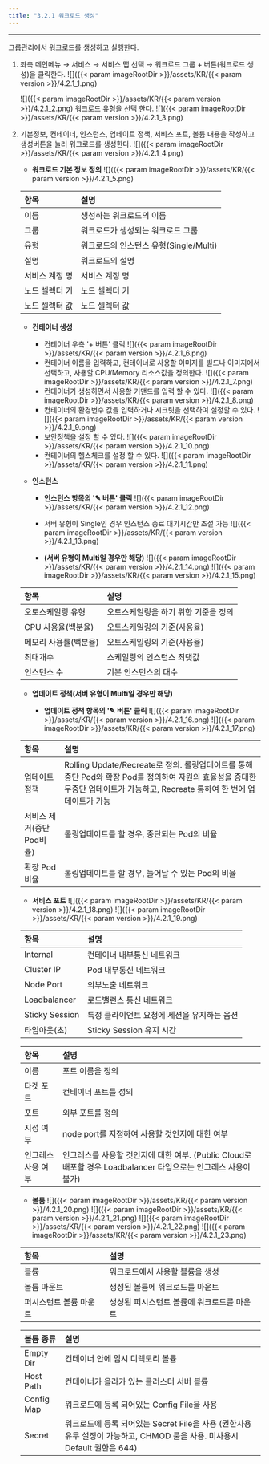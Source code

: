 ```yaml
---
title: "3.2.1 워크로드 생성"
---
```


---
그룹관리에서 워크로드를 생성하고 실행한다.

1. 좌측 메인메뉴 → 서비스 → 서비스 맵 선택 → 워크로드 그룹 + 버튼\(워크로드 생성\)을 클릭한다.
    ![]({{< param imageRootDir >}}/assets/KR/{{< param version >}}/4.2.1_1.png)

    ![]({{< param imageRootDir >}}/assets/KR/{{< param version >}}/4.2.1_2.png)
    워크로드 유형을 선택 한다.
    ![]({{< param imageRootDir >}}/assets/KR/{{< param version >}}/4.2.1_3.png)

2. 기본정보, 컨테이너, 인스턴스, 업데이트 정책, 서비스 포트, 볼륨 내용을 작성하고 생성버튼을 눌러 워크로드를 생성한다.
    ![]({{< param imageRootDir >}}/assets/KR/{{< param version >}}/4.2.1_4.png)

    * **워크로드 기본 정보 정의**
    ![]({{< param imageRootDir >}}/assets/KR/{{< param version >}}/4.2.1_5.png)

    | **항목** | **설명** |
    | :--- | :--- |
    | 이름 | 생성하는 워크로드의 이름 |
    | 그룹 | 워크로드가 생성되는 워크로드 그룹 |
    | 유형 | 워크로드의 인스턴스 유형\(Single/Multi\) |
    | 설명 | 워크로드의 설명 |
    | 서비스 계정 명 | 서비스 계정 명 |
    | 노드 셀렉터 키 | 노드 셀렉터 키 |
    | 노드 셀렉터 값 | 노드 셀렉터 값 |

    * **컨테이너 생성**

      * 컨테이너 우측 '+ 버튼' 클릭
      ![]({{< param imageRootDir >}}/assets/KR/{{< param version >}}/4.2.1_6.png)
      * 컨테이너 이름을 입력하고, 컨테이너로 사용할 이미지를 빌드나 이미지에서 선택하고, 사용할 CPU/Memory 리소스값을 정의한다.
      ![]({{< param imageRootDir >}}/assets/KR/{{< param version >}}/4.2.1_7.png)
      * 컨테이너가 생성하면서 사용할 커맨드를 입력 할 수 있다.
      ![]({{< param imageRootDir >}}/assets/KR/{{< param version >}}/4.2.1_8.png)
      * 컨테이너의 환경변수 값을 입력하거나 시크릿을 선택하여 설정할 수 있다.
      ![]({{< param imageRootDir >}}/assets/KR/{{< param version >}}/4.2.1_9.png)
      * 보안정책을 설정 할 수 있다.
      ![]({{< param imageRootDir >}}/assets/KR/{{< param version >}}/4.2.1_10.png)
      * 컨테이너의 헬스체크를 설정 할 수 있다.
      ![]({{< param imageRootDir >}}/assets/KR/{{< param version >}}/4.2.1_11.png)

    * **인스턴스**

      * **인스턴스 항목의 '✎ 버튼' 클릭**
      ![]({{< param imageRootDir >}}/assets/KR/{{< param version >}}/4.2.1_12.png)

      * 서버 유형이 Single인 경우 인스턴스 종료 대기시간만 조절 가능
      ![]({{< param imageRootDir >}}/assets/KR/{{< param version >}}/4.2.1_13.png)

      * **\(서버 유형이 Multi일 경우만 해당\)**
      ![]({{< param imageRootDir >}}/assets/KR/{{< param version >}}/4.2.1_14.png)
      ![]({{< param imageRootDir >}}/assets/KR/{{< param version >}}/4.2.1_15.png)

    | **항목** | **설명** |
    | :--- | :--- |
    | 오토스케일링 유형 | 오토스케일링을 하기 위한 기준을 정의 |
    | CPU 사용율\(백분율\) | 오토스케일링의 기준\(사용율\) |
    | 메모리 사용률\(백분율\) | 오토스케일링의 기준\(사용율\) |
    | 최대개수 | 스케일링의 인스턴스 최댓값 |
    | 인스턴스 수 | 기본 인스턴스의 대수 |

    * **업데이트 정책\(서버 유형이 Multi일 경우만 해당\)**

      * **업데이트 정책 항목의 '✎ 버튼' 클릭**
      ![]({{< param imageRootDir >}}/assets/KR/{{< param version >}}/4.2.1_16.png)
      ![]({{< param imageRootDir >}}/assets/KR/{{< param version >}}/4.2.1_17.png)

    | **항목** | **설명** |
    | :--- | :--- |
    | 업데이트 정책 | Rolling Update/Recreate로 정의. 롤링업데이트를 통해 중단 Pod와 확장 Pod를 정의하여 자원의 효율성을 증대한 무중단 업데이트가 가능하고, Recreate 통하여 한 번에 업데이트가 가능 |
    | 서비스 제거\(중단Pod비율\) | 롤링업데이트를 할 경우, 중단되는 Pod의 비율 |
    | 확장 Pod비율 | 롤링업데이트를 할 경우, 늘어날 수 있는 Pod의 비율 |

    * **서비스 포트**
    ![]({{< param imageRootDir >}}/assets/KR/{{< param version >}}/4.2.1_18.png)
    ![]({{< param imageRootDir >}}/assets/KR/{{< param version >}}/4.2.1_19.png)

    | **항목** | **설명** |
    | :--- | :--- |
    | Internal | 컨테이너 내부통신 네트워크 |
    | Cluster IP | Pod 내부통신 네트워크 |
    | Node Port | 외부노출 네트워크 |
    | Loadbalancer | 로드밸런스 통신 네트워크 |
    | Sticky Session | 특정 클라이언트 요청에 세션을 유지하는 옵션 |
    | 타임아웃(초) | Sticky Session 유지 시간|

    | **항목** | **설명** |
    | :--- | :--- |
    | 이름 | 포트 이름을 정의 |
    | 타겟 포트 | 컨테이너 포트를 정의 |
    | 포트 | 외부 포트를 정의 |
    | 지정 여부 | node port를 지정하여 사용할 것인지에 대한 여부 |
    | 인그레스 사용 여부 | 인그레스를 사용할 것인지에 대한 여부. \(Public Cloud로 배포할 경우 Loadbalancer 타입으로는 인그레스 사용이 불가\) |

    * **볼륨**
    ![]({{< param imageRootDir >}}/assets/KR/{{< param version >}}/4.2.1_20.png)
    ![]({{< param imageRootDir >}}/assets/KR/{{< param version >}}/4.2.1_21.png)
    ![]({{< param imageRootDir >}}/assets/KR/{{< param version >}}/4.2.1_22.png)
    ![]({{< param imageRootDir >}}/assets/KR/{{< param version >}}/4.2.1_23.png)

    | **항목** | 설명 |
    | :--- | :--- |
    | 볼륨 | 워크로드에서 사용할 볼륨을 생성 |
    | 볼륨 마운트 | 생성된 볼륨에 워크로드를 마운트 |
    | 퍼시스턴트 볼륨 마운트 |생성된 퍼시스턴트 볼륨에 워크로드를 마운트 |

    | **볼륨 종류** | **설명** |
    | :--- | :--- |
    | Empty Dir | 컨테이너 안에 임시 디렉토리 볼륨 |
    | Host Path | 컨테이너가 올라가 있는 클러스터 서버 볼륨 |
    | Config Map | 워크로드에 등록 되어있는 Config File을 사용 |
    | Secret | 워크로드에 등록 되어있는 Secret File을 사용 \(권한사용 유무 설정이 가능하고, CHMOD 룰을 사용. 미사용시 Default 권한은 644\) |
